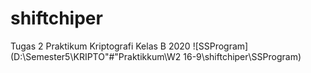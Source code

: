 # shiftchiper
Tugas 2 Praktikum Kriptografi Kelas B 2020
![SSProgram]
(D:\Semester5\KRIPTO\"#"Praktikkum\W2 16-9\shiftchiper\SSProgram)